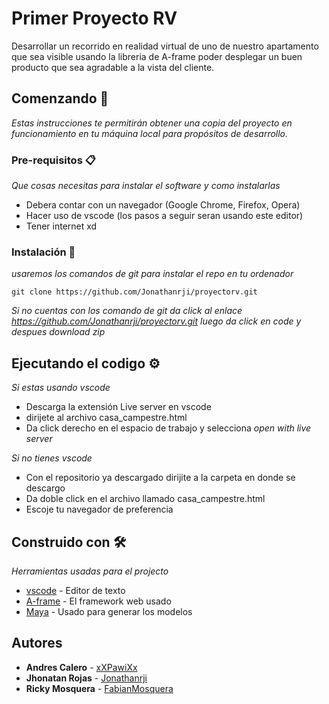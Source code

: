 # Primer Proyecto RV

Desarrollar un recorrido en realidad virtual de uno de nuestro apartamento que sea visible usando la libreria de A-frame poder desplegar un buen producto que sea agradable a la vista del cliente.

## Comenzando 🚀

_Estas instrucciones te permitirán obtener una copia del proyecto en funcionamiento en tu máquina local para propósitos de desarrollo._


### Pre-requisitos 📋

_Que cosas necesitas para instalar el software y como instalarlas_

* Debera contar con un navegador (Google Chrome, Firefox, Opera)
* Hacer uso de vscode (los pasos a seguir seran usando este editor)
* Tener internet xd

### Instalación 🔧

_usaremos los comandos de git para instalar el repo en tu ordenador_

```
git clone https://github.com/Jonathanrji/proyectorv.git
```

_Si no cuentas con los comando de git da click al enlace https://github.com/Jonathanrji/proyectorv.git luego da click en code y despues download zip_



## Ejecutando el codigo ⚙️

_Si estas usando vscode_

* Descarga la extensión Live server en vscode
* dirijete al archivo casa_campestre.html
* Da click derecho en el espacio de trabajo y selecciona _open with live server_

_Si no tienes vscode_

* Con el repositorio ya descargado dirijite a la carpeta en donde se descargo
* Da doble click en el archivo llamado casa_campestre.html
* Escoje tu navegador de preferencia

## Construido con 🛠️

_Herramientas usadas para el projecto_

* [vscode](https://code.visualstudio.com) - Editor de texto
* [A-frame](https://aframe.io) - El framework web usado
* [Maya](https://www.autodesk.com/products/maya/overview?term=1-YEAR&support=null) - Usado para generar los modelos

## Autores

* **Andres Calero** - [xXPawiXx](https://github.com/xXPawiXx)
* **Jhonatan Rojas** - [Jonathanrji](https://github.com/Jonathanrji)
* **Ricky Mosquera** - [FabianMosquera](https://github.com/FabianMosquera)





